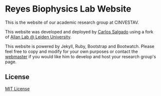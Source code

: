 # Reyes Biophysics Lab Website

This is the website of our academic research group at CINVESTAV.

This website was developed and deployed by [Carlos Salgado](https://github.com/socd06/) using a fork of [Allan Lab @ Leiden University](http://www.allanlab.org/).

This website is powered by Jekyll, Ruby, Bootstrap and Bootwatch. Please feel free to copy and modify for your own purposes or contact the [webmaster](mailto:csalgado@uwo.ca) if you would like him to develop and host your research group's page.

## License
[MIT License](https://github.com/socd06/reyeslab/blob/gh-pages/LICENSE)
